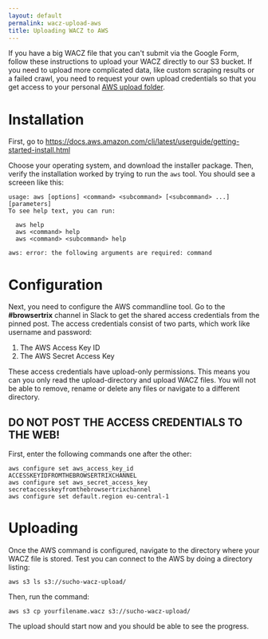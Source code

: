 ```yaml
---
layout: default
permalink: wacz-upload-aws
title: Uploading WACZ to AWS
---
```

<base target="_blank">

If you have a big WACZ file that you can't submit via the Google Form, follow these instructions to upload your WACZ directly to our S3 bucket. If you need to upload more complicated data, like custom scraping results or a failed crawl, you need to request your own upload credentials so that you get access to your personal [AWS upload folder](/folder-upload-aws).

# Installation

First, go to https://docs.aws.amazon.com/cli/latest/userguide/getting-started-install.html

Choose your operating system, and download the installer package.
Then, verify the installation worked by trying to run the `aws` tool.
You should see a screeen like this:
```
usage: aws [options] <command> <subcommand> [<subcommand> ...] [parameters]
To see help text, you can run:

  aws help
  aws <command> help
  aws <command> <subcommand> help

aws: error: the following arguments are required: command
```

# Configuration

Next, you need to configure the AWS commandline tool.
Go to the **#browsertrix** channel in Slack to get the shared access credentials from the pinned post.
The access credentials consist of two parts, which work like username and password:
1. The AWS Access Key ID
2. The AWS Secret Access Key

These access credentials have upload-only permissions. This means you can you only read the upload-directory and upload WACZ files.
You will not be able to remove, rename or delete any files or navigate to a different directory.

## **DO NOT POST THE ACCESS CREDENTIALS TO THE WEB!**

First, enter the following commands one after the other:

```
aws configure set aws_access_key_id ACCESSKEYIDFROMTHEBROWSERTRIXCHANNEL
aws configure set aws_secret_access_key secretaccesskeyfromthebrowsertrixchannel
aws configure set default.region eu-central-1
```

# Uploading

Once the AWS command is configured, navigate to the directory where your WACZ file is stored.
Test you can connect to the AWS by doing a directory listing:
```
aws s3 ls s3://sucho-wacz-upload/
```

Then, run the command:
```
aws s3 cp yourfilename.wacz s3://sucho-wacz-upload/
```

The upload should start now and you should be able to see the progress.
